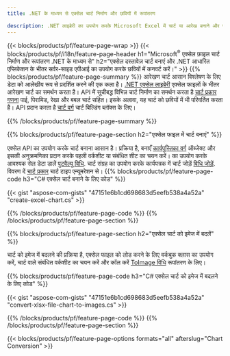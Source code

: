 ```yaml
---
title: .NET के माध्यम से एक्सेल चार्ट निर्माण और छवियों में रूपांतरण

description: .NET लाइब्रेरी का उपयोग करके Microsoft Excel में चार्ट या आरेख बनाने और परिवर्तित करने के लिए C# स्रोत कोड। 
---
```

{{< blocks/products/pf/feature-page-wrap >}}
{{< blocks/products/pf/i18n/feature-page-header h1="Microsoft<sup>&reg;</sup> एक्सेल फ़ाइल चार्ट निर्माण और रूपांतरण .NET के माध्यम से" h2="एक्सेल दस्तावेज़ चार्ट बनाएं और .NET आधारित एप्लिकेशन के भीतर सर्वर-साइड एपीआई का उपयोग करके छवियों में कनवर्ट करें।" >}}
{{% blocks/products/pf/feature-page-summary %}}
आरेखण चार्ट आसान विश्लेषण के लिए डेटा को आलेखीय रूप से प्रदर्शित करने की एक कला है। [.NET एक्सेल लाइब्रेरी](/cells/net/) एक्सेल फाइलों के भीतर आरेखण चार्ट का समर्थन करता है। API में सूचीबद्ध विभिन्न चार्ट निर्माण का समर्थन करता है [चार्ट प्रकार गणना](https://reference.aspose.com/cells/net/aspose.cells.charts/charttype) पाई, पिरामिड, रेखा और बबल चार्ट सहित। इसके अलावा, यह चार्ट को छवियों में भी परिवर्तित करता है। API प्रदान करता है [चार्ट वर्ग](https://reference.aspose.com/cells/net/aspose.cells.charts) चार्ट बिल्डिंग ब्लॉक्स के लिए।

{{% /blocks/products/pf/feature-page-summary %}}

{{% blocks/products/pf/feature-page-section h2="एक्सेल फाइल में चार्ट बनाएं" %}}

एक्सेल API का उपयोग करके चार्ट बनाना आसान है। प्रक्रिया है, बनाएँ [कार्यपुस्तिका वर्ग](https://reference.aspose.com/cells/net/aspose.cells/workbook) ऑब्जेक्ट और इसकी अनुक्रमणिका प्रदान करके पहली वर्कशीट या संबंधित शीट का चयन करें। का उपयोग करके आवश्यक सेल डेटा डालें [पुटवैल्यू विधि](https://reference.aspose.com/cells/net/aspose.cells/cell/methods/putvalue/index). चार्ट संग्रह का उपयोग करके कार्यपत्रक में चार्ट जोड़ें [विधि जोड़ें](https://reference.aspose.com/cells/net/aspose.cells.charts/chartcollection/methods/add). विवरण दें [चार्ट प्रकार](https://reference.aspose.com/cells/net/aspose.cells.charts/charttype) चार्ट टाइप एन्यूमरेशन से।
{{% blocks/products/pf/feature-page-code h3="C# एक्सेल चार्ट बनाने के लिए कोड" %}}

{{< gist "aspose-com-gists" "47151e6b1cd698683d5eefb538a4a52a" "create-excel-chart.cs" >}}

{{% /blocks/products/pf/feature-page-code %}}
{{% /blocks/products/pf/feature-page-section %}}


{{% blocks/products/pf/feature-page-section h2="एक्सेल चार्ट को इमेज में बदलें" %}}

चार्ट को इमेज में बदलने की प्रक्रिया है, एक्सेल फाइल को लोड करने के लिए वर्कबुक क्लास का उपयोग करें, चार्ट वाले संबंधित वर्कशीट का चयन करें और कॉल करें [ToImage विधि](https://reference.aspose.com/cells/net/aspose.cells.charts.chart/toimage/methods/7) रूपांतरण के लिए।

{{% blocks/products/pf/feature-page-code h3="C# एक्सेल चार्ट को इमेज में बदलने के लिए कोड" %}}

{{< gist "aspose-com-gists" "47151e6b1cd698683d5eefb538a4a52a" "convert-xlsx-file-chart-to-images.cs" >}}

{{% /blocks/products/pf/feature-page-code %}}
{{% /blocks/products/pf/feature-page-section %}}

{{< blocks/products/pf/feature-page-options formats="all" afterslug="Chart Conversion" >}}
